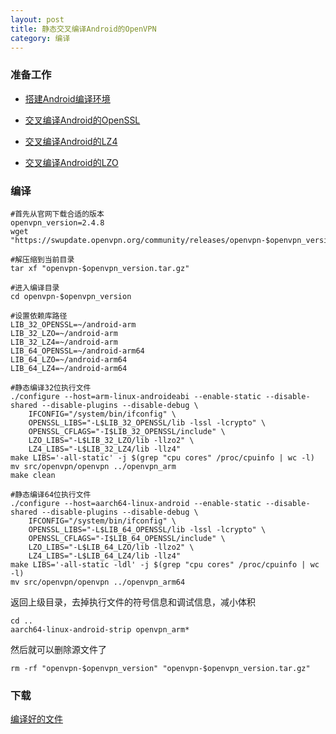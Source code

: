 ```yaml
---
layout: post
title: 静态交叉编译Android的OpenVPN
category: 编译
---
```


### 准备工作
- [搭建Android编译环境][android-environment]

- [交叉编译Android的OpenSSL][android-openssl]

- [交叉编译Android的LZ4][android-lz4]

- [交叉编译Android的LZO][android-lzo]


### 编译
```shell
#首先从官网下载合适的版本
openvpn_version=2.4.8
wget "https://swupdate.openvpn.org/community/releases/openvpn-$openvpn_version.tar.gz"

#解压缩到当前目录
tar xf "openvpn-$openvpn_version.tar.gz"

#进入编译目录
cd openvpn-$openvpn_version

#设置依赖库路径
LIB_32_OPENSSL=~/android-arm
LIB_32_LZO=~/android-arm
LIB_32_LZ4=~/android-arm
LIB_64_OPENSSL=~/android-arm64
LIB_64_LZO=~/android-arm64
LIB_64_LZ4=~/android-arm64

#静态编译32位执行文件
./configure --host=arm-linux-androideabi --enable-static --disable-shared --disable-plugins --disable-debug \
	IFCONFIG="/system/bin/ifconfig" \
	OPENSSL_LIBS="-L$LIB_32_OPENSSL/lib -lssl -lcrypto" \
	OPENSSL_CFLAGS="-I$LIB_32_OPENSSL/include" \
	LZO_LIBS="-L$LIB_32_LZO/lib -llzo2" \
	LZ4_LIBS="-L$LIB_32_LZ4/lib -llz4"
make LIBS='-all-static' -j $(grep "cpu cores" /proc/cpuinfo | wc -l)
mv src/openvpn/openvpn ../openvpn_arm
make clean

#静态编译64位执行文件
./configure --host=aarch64-linux-android --enable-static --disable-shared --disable-plugins --disable-debug \
	IFCONFIG="/system/bin/ifconfig" \
	OPENSSL_LIBS="-L$LIB_64_OPENSSL/lib -lssl -lcrypto" \
	OPENSSL_CFLAGS="-I$LIB_64_OPENSSL/include" \
	LZO_LIBS="-L$LIB_64_LZO/lib -llzo2" \
	LZ4_LIBS="-L$LIB_64_LZ4/lib -llz4"
make LIBS='-all-static -ldl' -j $(grep "cpu cores" /proc/cpuinfo | wc -l)
mv src/openvpn/openvpn ../openvpn_arm64
```

返回上级目录，去掉执行文件的符号信息和调试信息，减小体积
```shell
cd ..
aarch64-linux-android-strip openvpn_arm*
```

然后就可以删除源文件了
```shell
rm -rf "openvpn-$openvpn_version" "openvpn-$openvpn_version.tar.gz"
```

### 下载
[编译好的文件](/assets/android-openvpn.tar.gz)

[android-environment]: /编译/2019/11/22/android-environment.html
[android-openssl]: /编译/2019/11/22/android-openssl.html
[android-lzo]: /编译/2019/11/23/android-lzo.html
[android-lz4]: /编译/2019/11/23/android-lz4.html
